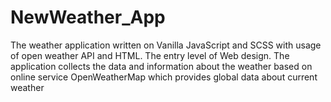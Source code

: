 # NewWeather_App

<p> The weather application written on Vanilla JavaScript and SCSS with usage of open weather API and HTML. The entry level of Web design. The application collects the data and information about the weather based on online service OpenWeatherMap which provides global data about current weather</p>
